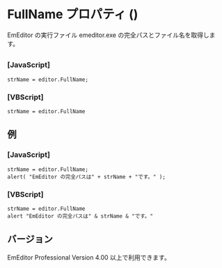 # FullName プロパティ ()

EmEditor の実行ファイル emeditor.exe の完全パスとファイル名を取得します。

## 

### \[JavaScript\]

```
strName = editor.FullName;
```

### \[VBScript\]

```
strName = editor.FullName
```

## 例

### \[JavaScript\]

```
strName = editor.FullName;
alert( "EmEditor の完全パスは" + strName + "です。" );
```

### \[VBScript\]

```
strName = editor.FullName
alert "EmEditor の完全パスは" & strName & "です。"
```

## バージョン

EmEditor Professional Version 4.00 以上で利用できます。
